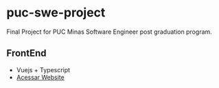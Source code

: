 # puc-swe-project
Final Project for PUC Minas Software Engineer post graduation program.

## FrontEnd
* Vuejs + Typescript
* [Acessar Website](https://puc-swe-project-frontend.vercel.app/)